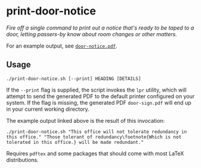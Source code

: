 # print-door-notice

*Fire off a single command to print out a notice that's ready to be taped to a door, letting passers-by know about room changes or other matters.*

For an example output, see [`door-notice.pdf`](door-notice.pdf).


## Usage

```
./print-door-notice.sh [--print] HEADING [DETAILS]
```

If the `--print` flag is supplied, the script invokes the `lpr` utility, which will attempt to send the generated PDF to the default printer configured on your system. If the flag is missing, the generated PDF `door-sign.pdf` will end up in your current working directory.

The example output linked above is the result of this invocation:

```
./print-door-notice.sh "This office will not tolerate redundancy in this office." "Those tolerant of redundancy\footnote{Which is not tolerated in this office.} will be made redundant."
```

Requires `pdftex` and some packages that should come with most LaTeX distributions.
